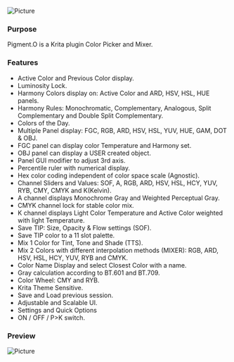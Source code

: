 ![Picture](https://raw.githubusercontent.com/EyeOdin/Pigment.O/master/pykrita/pigment_o/PREVIEWS/pigment_o.png)

### Purpose

Pigment.O is a Krita plugin Color Picker and Mixer.

### Features

* Active Color and Previous Color display.
* Luminosity Lock.
* Harmony Colors display on: Active Color and ARD, HSV, HSL, HUE panels.
* Harmony Rules: Monochromatic, Complementary, Analogous, Split Complementary and Double Split Complementary.
* Colors of the Day.
* Multiple Panel display: FGC, RGB, ARD, HSV, HSL, YUV, HUE, GAM, DOT & OBJ.
* FGC panel can display color Temperature and Harmony set.
* OBJ panel can display a USER created object.
* Panel GUI modifier to adjust 3rd axis.
* Percentile ruler with numerical display.
* Hex color coding independent of color space scale (Agnostic).
* Channel Sliders and Values: SOF, A, RGB, ARD, HSV, HSL, HCY, YUV, RYB, CMY, CMYK and K(Kelvin).
* A channel displays Monochrome Gray and Weighted Perceptual Gray.
* CMYK channel lock for stable color mix.
* K channel displays Light Color Temperature and Active Color weighted with light Temperature.
* Save TIP: Size, Opacity & Flow settings (SOF).
* Save TIP color to a 11 slot palette.
* Mix 1 Color for Tint, Tone and Shade (TTS).
* Mix 2 Colors with different interpolation methods (MIXER): RGB, ARD, HSV, HSL, HCY, YUV, RYB and CMYK.
* Color Name Display and select Closest Color with a name.
* Gray calculation according to BT.601 and BT.709.
* Color Wheel: CMY and RYB.
* Krita Theme Sensitive.
* Save and Load previous session.
* Adjustable and Scalable UI.
* Settings and Quick Options
* ON / OFF / P>K switch.


### Preview
![Picture](https://raw.githubusercontent.com/EyeOdin/Pigment.O/master/pykrita/pigment_o/PREVIEWS/hsv.png)
